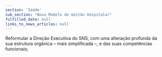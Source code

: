 ```yaml
---
section: 'Saúde'
sub_section: "Novo Modelo de Gestão Hospitalar"
fulfilled_date: null
links_to_news_articles: null
---
```


Reformular a Direção Executiva do SNS, com uma alteração profunda da sua estrutura orgânica – mais simplificada –, e das suas competências funcionais;